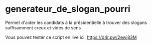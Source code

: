 # generateur_de_slogan_pourri
Permet d'aider les candidats à la présidentielle à trouver des slogans suffisamment creux et vides de sens

Vous pouvez tester ce script en live ici:
https://d4r.pw/2ewj83M

